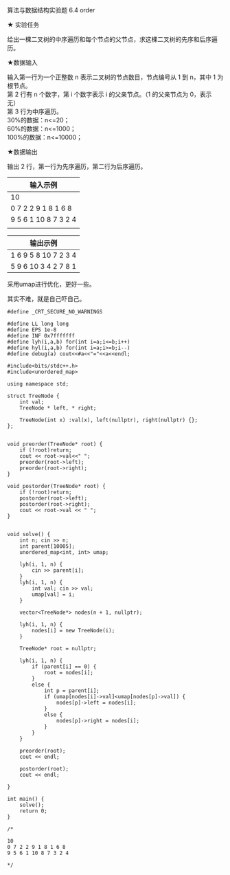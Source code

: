 算法与数据结构实验题 6.4 order

★ 实验任务

给出一棵二叉树的中序遍历和每个节点的父节点，求这棵二叉树的先序和后序遍历。

★数据输入

输入第一行为一个正整数 n 表示二叉树的节点数目，节点编号从 1 到 n，其中 1 为根节点。  
第 2 行有 n 个数字，第 i 个数字表示 i 的父亲节点。（1 的父亲节点为 0，表示无）  
第 3 行为中序遍历。  
30%的数据：n<=20；  
60%的数据：n<=1000；  
100%的数据：n<=10000；

★数据输出

输出 2 行，第一行为先序遍历，第二行为后序遍历。

| 输入示例                 |
| -------------------- |
| 10                   |
| 0 7 2 2 9 1 8 1 6 8  |
| 9 5 6 1 10 8 7 3 2 4 |
|                      |

|输出示例|
|---|
|1 6 9 5 8 10 7 2 3 4|
|5 9 6 10 3 4 2 7 8 1|

采用umap进行优化，更好一些。

其实不难，就是自己吓自己。

```
#define _CRT_SECURE_NO_WARNINGS

#define LL long long
#define EPS 1e-8
#define INF 0x7fffffff
#define lyh(i,a,b) for(int i=a;i<=b;i++)
#define hyl(i,a,b) for(int i=a;i>=b;i--)
#define debug(a) cout<<#a<<"="<<a<<endl;

#include<bits/stdc++.h>
#include<unordered_map>

using namespace std;

struct TreeNode {
	int val;
	TreeNode * left, * right;

	TreeNode(int x) :val(x), left(nullptr), right(nullptr) {};
};


void preorder(TreeNode* root) {
	if (!root)return;
	cout << root->val<<" ";
	preorder(root->left);
	preorder(root->right);
}

void postorder(TreeNode* root) {
	if (!root)return;
	postorder(root->left);
	postorder(root->right);
	cout << root->val << " ";
}


void solve() {
	int n; cin >> n;
	int parent[10005];
	unordered_map<int, int> umap;

	lyh(i, 1, n) {
		cin >> parent[i];
	}
	lyh(i, 1, n) {
		int val; cin >> val;
		umap[val] = i;
	}

	vector<TreeNode*> nodes(n + 1, nullptr);

	lyh(i, 1, n) {
		nodes[i] = new TreeNode(i);
	}

	TreeNode* root = nullptr;

	lyh(i, 1, n) {
		if (parent[i] == 0) {
			root = nodes[i];
		}
		else {
			int p = parent[i];
			if (umap[nodes[i]->val]<umap[nodes[p]->val]) {
				nodes[p]->left = nodes[i];
			}
			else {
				nodes[p]->right = nodes[i];
			}
		}
	}

	preorder(root);
	cout << endl;

	postorder(root);
	cout << endl;

}

int main() {
	solve();
	return 0;
}

/*

10
0 7 2 2 9 1 8 1 6 8
9 5 6 1 10 8 7 3 2 4

*/
```